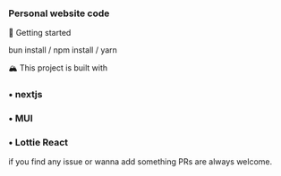 ### Personal website code

🚩 Getting started

bun install / npm install / yarn

🏔️ This project is built with 
### • nextjs
### • MUI
### • Lottie React

if you find any issue or wanna add something PRs are always welcome.
